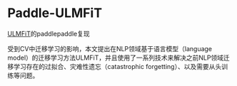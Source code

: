 # Paddle-ULMFiT
[ULMFiT](https://arxiv.org/pdf/1801.06146.pdf)的paddlepaddle复现

受到CV中迁移学习的影响，本文提出在NLP领域基于语言模型（language model）的迁移学习方法ULMFiT，并且使用了一系列技术来解决之前NLP领域迁移学习存在的过拟合、灾难性遗忘（catastrophic forgetting）、以及需要从头训练等问题。
